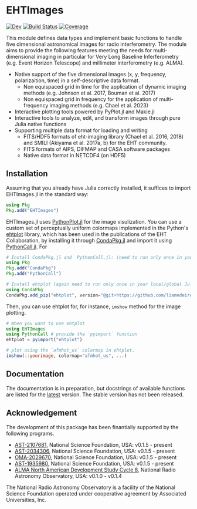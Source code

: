 # EHTImages
[![Dev](https://img.shields.io/badge/docs-dev-blue.svg)](https://ehtjulia.github.io/EHTImages.jl/dev/)
[![Build Status](https://github.com/EHTJulia/EHTImages.jl/actions/workflows/CI.yml/badge.svg?branch=main)](https://github.com/EHTJulia/EHTImages.jl/actions/workflows/CI.yml?query=branch%3Amain)
[![Coverage](https://codecov.io/gh/EHTJulia/EHTImages.jl/branch/main/graph/badge.svg)](https://codecov.io/gh/EHTJulia/EHTImages.jl)

This module defines data types and implement basic functions to handle five dimensional astronomical images for radio interferometry.
The module aims to provide the following features meeting the needs for multi-dimensional imaging in particular for Very Long Baseline Inferferometry (e.g. Event Horizon Telescope) and millimeter interferometry (e.g. ALMA).
- Native support of the five dimensional images (x, y, frequency, polarizaition, time) in a self-descriptive data format.
    + Non equispaced grid in time for the application of dynamic imaging methods (e.g. Johnson et al. 2017, Bouman et al. 2017)
    + Non equispaced grid in frequency for the application of multi-frequency imaging methods (e.g. Chael et al. 2023)
- Interactive plotting tools powered by PyPlot.jl and Makie.jl
- Interactive tools to analyze, edit, and transform images through pure Julia native functions
- Supporting multiple data format for loading and writing
    + FITS/HDF5 formats of eht-imaging library (Chael et al. 2016, 2018) and SMILI (Akiyama et al. 2017a, b) for the EHT community.
    + FITS formats of AIPS, DIFMAP and CASA software packages
    + Native data format in NETCDF4 (on HDF5)

## Installation
Assuming that you already have Julia correctly installed, it suffices to import EHTImages.jl in the standard 
way:

```julia
using Pkg
Pkg.add("EHTImages")
```

EHTImages.jl uses [PythonPlot.jl](https://github.com/stevengj/PythonPlot.jl) for the image visulization.
You can use a custom set of perceptually uniform colormaps implemented in the Python's [ehtplot](https://github.com/liamedeiros/ehtplot) library, which
has been used in the publications of the EHT Collaboration, by installing it through [CondaPkg.jl](https://github.com/cjdoris/CondaPkg.jl) and 
import it using [PythonCall.jl](https://github.com/cjdoris/PythonCall.jl). For

```julia
# Install CondaPkg.jl and  PythonCall.jl: (need to run only once in your local/global Julia enviroment)
using Pkg
Pkg.add("CondaPkg")
Pkg.add("PythonCall")

# Install ehtplot (again need to run only once in your local/global Julia enviroment)
using CondaPkg
CondaPkg.add_pip("ehtplot", version="@git+https://github.com/liamedeiros/ehtplot")
```
Then, you can use ehtplot for, for instance, `imshow` method for the image plotting.
```julia
# When you want to use ehtplot
using EHTImages
using PythonCall # provide the `pyimport` function
ehtplot = pyimport("ehtplot")

# plot using the `afmhot_us` colormap in ehtplot.
imshow(::yourimage, colormap="afmhot_us", ...)
```

## Documentation
The documentation is in preparation, but docstrings of available functions are listed for the [latest](https://ehtjulia.github.io/EHTImages.jl/dev) version. The stable version has not been released. 


## Acknowledgement
The development of this package has been finantially supported by the following programs.
- [AST-2107681](https://www.nsf.gov/awardsearch/showAward?AWD_ID=2107681), National Science Foundation, USA: v0.1.5 - present
- [AST-2034306](https://www.nsf.gov/awardsearch/showAward?AWD_ID=2034306), National Science Foundation, USA: v0.1.5 - present
- [OMA-2029670](https://www.nsf.gov/awardsearch/showAward?AWD_ID=2029670), National Science Foundation, USA: v0.1.5 - present
- [AST-1935980](https://www.nsf.gov/awardsearch/showAward?AWD_ID=1935980), National Science Foundation, USA: v0.1.5 - present
- [ALMA North American Development Study Cycle 8](https://science.nrao.edu/facilities/alma/science_sustainability/alma-develop-history), National Radio Astronomy Observatory, USA: v0.1.0 - v0.1.4

The National Radio Astronomy Observatory is a facility of the National Science Foundation operated under cooperative agreement by Associated Universities, Inc.